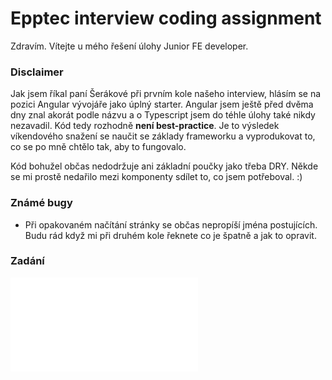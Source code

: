 # Epptec interview coding assignment
Zdravím. 
Vítejte u mého řešení úlohy Junior FE developer.

### Disclaimer
Jak jsem říkal paní Šerákové při prvním kole našeho interview, hlásím se na pozici Angular vývojáře jako úplný starter. Angular jsem ještě před dvěma dny znal akorát podle názvu a o Typescript jsem do téhle úlohy také nikdy nezavadil. Kód tedy rozhodně **není best-practice**. Je to výsledek víkendového snažení se naučit se základy frameworku a vyprodukovat to, co se po mně chtělo tak, aby to fungovalo. 

Kód bohužel občas nedodržuje ani základní poučky jako třeba DRY. Někde se mi prostě nedařilo mezi komponenty sdílet to, co jsem potřeboval. :)

### Známé bugy
- Při opakovaném načítání stránky se občas nepropíší jména postujících. Budu rád když mi při druhém kole řeknete co je špatně a jak to opravit.

### Zadání
!['Zadání'](./Uloha_zadani.pdf)